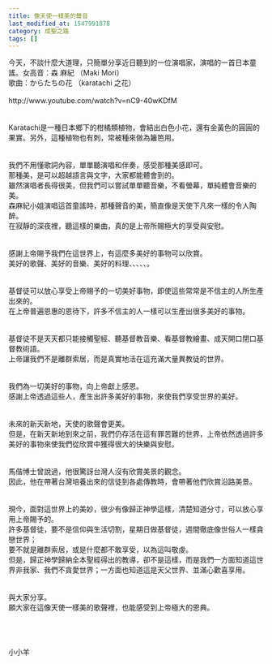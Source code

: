 ```yaml
---
title: 像天使一樣美的聲音
last_modified_at: 1547991878
category: 成聖之路
tags: []
---
```


<p>今天，不談什麼大道理，只簡單分享近日聽到的一位演唱家，演唱的一首日本童謠。<!--more-->女高音：森 麻紀 （Maki Mori）<br/>歌曲：からたちの花 （karatachi 之花）<br/><br/>http://www.youtube.com/watch?v=nC9-40wKDfM<br/><br/><br/>Karatachi是一種日本鄉下的柑橘類植物，會結出白色小花，還有金黃色的圓圓的果實。另外，這種植物也有刺，常被種來做為籬笆用。<br/><br/><br/>我們不用懂歌詞內容，單單聽演唱和伴奏，感受那種美感即可。<br/>那種美，是可以超越語言與文字，大家都能體會到的。<br/>雖然演唱者長得很美，但我們可以嘗試單單聽音樂，不看螢幕，單純體會音樂的美。<br/>森麻紀小姐演唱這首童謠時，那種聲音的美，簡直像是天使下凡來一樣的令人陶醉。<br/>在寂靜的深夜裡，聽這樣的樂曲，真的是上帝所賜極大的享受與安慰。<br/><br/><br/>感謝上帝賜予我們在這世界上，有這麼多美好的事物可以欣賞。<br/>美好的歌聲、美好的音樂、美好的料理、、、、、。<br/><br/><br/>基督徒可以放心享受上帝賜予的一切美好事物，即使這些常常是不信主的人所生產出來的。<br/>在上帝普遍恩惠的恩待下，許多不信主的人一樣可以生產出很多美好的事物。<br/><br/><br/>基督徒不是天天都只能接觸聖經、聽基督教音樂、看基督教繪畫、成天開口閉口基督教術語。<br/>上帝讓我們不是離群索居，而是真實地活在這充滿大量異教徒的世界。<br/><br/><br/>我們為一切美好的事物，向上帝獻上感恩。<br/>感謝上帝透過這些人，產生出許多美好的事物，來使我們享受世界的美好。<br/><br/><br/>未來的新天新地，天使的歌聲會更美。<br/>但是，在新天新地到來之前，我們仍存活在這有罪苦難的世界，上帝依然透過許多美好的事物來使我們從欣賞中獲得很大的快樂與安慰。<br/><br/><br/>馬偕博士曾說過，他很驚訝台灣人沒有欣賞美景的觀念。<br/>因此，他在帶著台灣培養出來的信徒到各處傳教時，會帶著他們欣賞沿路美景。<br/><br/><br/>現今，面對這世界上的美妙，很少有像歸正神學這樣，清楚知道分寸，可以放心享用上帝賜予的。<br/>許多基督徒，要不是信仰與生活切割，星期日做基督徒，週間徹底像世俗人一樣貪戀世界；<br/>要不就是離群索居，或是什麼都不敢享受，以為這叫敬虔。<br/>但是，歸正神學歸納全本聖經得出的教導，卻不是這樣，而是我們一方面知道這世界非我家、我們不貪愛世界；一方面也知道這是天父世界、並滿心歡喜享用。<br/><br/><br/>與大家分享。<br/>願大家在這像天使一樣美的歌聲裡，也能感受到上帝極大的恩典。<br/><br/><br/><br/><br/>小小羊<br/><br/><br/><br/></p>